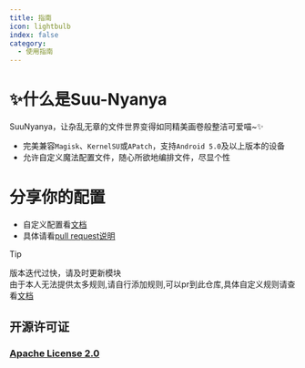 ```yaml
---
title: 指南
icon: lightbulb
index: false
category:
  - 使用指南
---
```


# ✨什么是Suu-Nyanya


SuuNyanya，让杂乱无章的文件世界变得如同精美画卷般整洁可爱喵~✨

* 完美兼容`Magisk`、`KernelSU`或`APatch`，支持`Android 5.0`及以上版本的设备
* 允许自定义魔法配置文件，随心所欲地编排文件，尽显个性

# 分享你的配置
* 自定义配置看[文档](https://SuuNyanya.yumeyuka.cn)
* 具体请看[pull request说明](config/)


> [!TIP]
> 版本迭代过快，请及时更新模块  
> 由于本人无法提供太多规则,请自行添加规则,可以pr到此仓库,具体自定义规则请查看[文档](https://SuuNyanya.yumeyuka.cn)


## 开源许可证
### [Apache License 2.0](https://github.com/yumeyuka/Suu-Nyanya/blob/master/LICENSE)